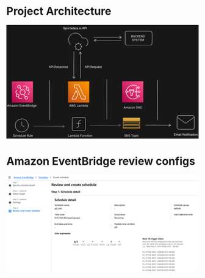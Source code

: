 # Project Architecture

![alt text](assets/project_architechture.png)

# Amazon EventBridge review configs

![alt text](assets/eventBridge_review_schedule.png)
